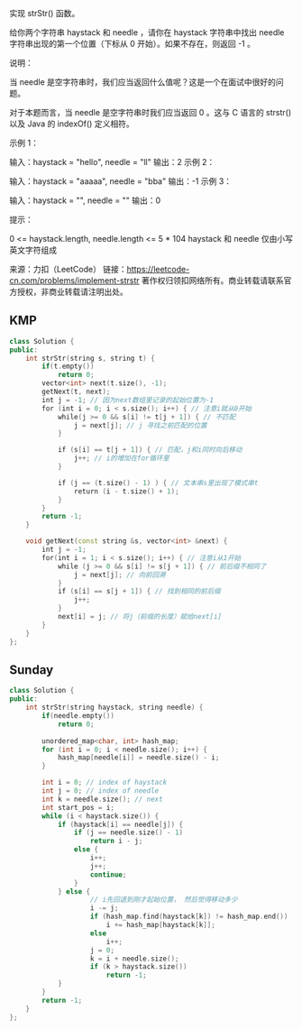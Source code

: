 实现 strStr() 函数。

给你两个字符串 haystack 和 needle ，请你在 haystack 字符串中找出 needle 字符串出现的第一个位置（下标从 0 开始）。如果不存在，则返回  -1 。

 

说明：

当 needle 是空字符串时，我们应当返回什么值呢？这是一个在面试中很好的问题。

对于本题而言，当 needle 是空字符串时我们应当返回 0 。这与 C 语言的 strstr() 以及 Java 的 indexOf() 定义相符。

 

示例 1：

输入：haystack = "hello", needle = "ll"
输出：2
示例 2：

输入：haystack = "aaaaa", needle = "bba"
输出：-1
示例 3：

输入：haystack = "", needle = ""
输出：0


提示：

0 <= haystack.length, needle.length <= 5 * 104
haystack 和 needle 仅由小写英文字符组成

来源：力扣（LeetCode）
链接：https://leetcode-cn.com/problems/implement-strstr
著作权归领扣网络所有。商业转载请联系官方授权，非商业转载请注明出处。

## KMP

```cpp
class Solution {
public:
    int strStr(string s, string t) {
        if(t.empty())
            return 0;
        vector<int> next(t.size(), -1);
        getNext(t, next);
        int j = -1; // 因为next数组里记录的起始位置为-1
        for (int i = 0; i < s.size(); i++) { // 注意i就从0开始
            while(j >= 0 && s[i] != t[j + 1]) { // 不匹配
                j = next[j]; // j 寻找之前匹配的位置
            }

            if (s[i] == t[j + 1]) { // 匹配，j和i同时向后移动
                j++; // i的增加在for循环里
            }

            if (j == (t.size() - 1) ) { // 文本串s里出现了模式串t
                return (i - t.size() + 1);
            }
        }
        return -1;
    }

    void getNext(const string &s, vector<int> &next) {
        int j = -1;
        for(int i = 1; i < s.size(); i++) { // 注意i从1开始
            while (j >= 0 && s[i] != s[j + 1]) { // 前后缀不相同了
                j = next[j]; // 向前回溯
            }
            if (s[i] == s[j + 1]) { // 找到相同的前后缀
                j++;
            }
            next[i] = j; // 将j（前缀的长度）赋给next[i]
        }
    }
};
```



## Sunday

```cpp
class Solution {
public:
    int strStr(string haystack, string needle) {
        if(needle.empty())
            return 0;
        
        unordered_map<char, int> hash_map;
        for (int i = 0; i < needle.size(); i++) {
            hash_map[needle[i]] = needle.size() - i;
        }

        int i = 0; // index of haystack
        int j = 0; // index of needle
        int k = needle.size(); // next 
        int start_pos = i;
        while (i < haystack.size()) {
            if (haystack[i] == needle[j]) {
                if (j == needle.size() - 1)
                    return i - j;
                else {
                    i++;
                    j++;
                    continue;
                }
            } else {
                    // i先回退到刚才起始位置， 然后觉得移动多少
                    i -= j;
                    if (hash_map.find(haystack[k]) != hash_map.end())
                        i += hash_map[haystack[k]];
                    else
                        i++;
                    j = 0;
                    k = i + needle.size();
                    if (k > haystack.size())
                        return -1;
            }
        }
        return -1;
    }
};
```